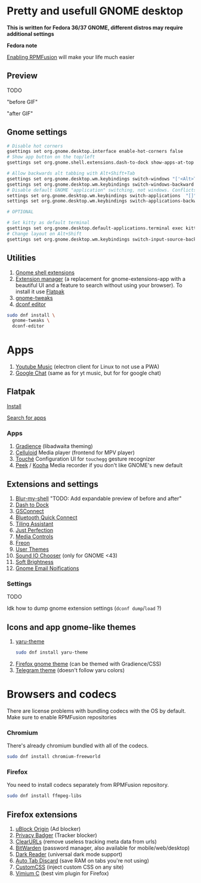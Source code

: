 # Pretty and usefull GNOME desktop

**This is written for Fedora 36/37 GNOME, different distros may require additional settings**

**Fedora note**

[Enabling RPMFusion](https://docs.fedoraproject.org/en-US/quick-docs/setup_rpmfusion/#proc_enabling-the-rpmfusion-repositories-using-command-line-utilities_enabling-the-rpmfusion-repositories) will make your life much easier

## Preview

TODO

"before GIF"

"after GIF"

## Gnome settings

```bash
# Disable hot corners
gsettings set org.gnome.desktop.interface enable-hot-corners false
# Show app button on the top/left
gsettings set org.gnome.shell.extensions.dash-to-dock show-apps-at-top true

# Allow backwards alt tabbing with Alt+Shift+Tab
gsettings set org.gnome.desktop.wm.keybindings switch-windows "['<Alt>Tab']"
gsettings set org.gnome.desktop.wm.keybindings switch-windows-backward "['<Alt><Shift>Tab']"
# Disable default GNOME "application" switching, not windows. Conflicts with our keybindings
settings set org.gnome.desktop.wm.keybindings switch-applications  "[]"
settings set org.gnome.desktop.wm.keybindings switch-applications-backward  "[]"

# OPTIONAL

# Set kitty as default terminal
gsettings set org.gnome.desktop.default-applications.terminal exec kitty
# Change layout on Alt+Shift
gsettings set org.gnome.desktop.wm.keybindings switch-input-source-backward "['<Alt>Shift_L']"
```

## Utilities

1. [Gnome shell extensions](https://wiki.gnome.org/action/show/Projects/GnomeShellIntegration/Installation?action=show&redirect=Projects%2FGnomeShellIntegrationForChrome%2FInstallation)
2. [Extension manager](https://github.com/mjakeman/extension-manager) (a replacement for gnome-extensions-app with a beautiful UI and a feature to search without using your browser). To install it use [Flatpak](#flatpak)
3. [gnome-tweaks](https://gitlab.gnome.org/GNOME/gnome-tweaks)
4. [dconf editor](https://gitlab.gnome.org/GNOME/dconf-editor)

```bash
sudo dnf install \
  gnome-tweaks \
  dconf-editor
```

# Apps

1. [Youtube Music](https://github.com/th-ch/youtube-music) (electron client for Linux to not use a PWA)
2. [Google Chat](https://github.com/ankurk91/google-chat-electron) (same as for yt music, but for for google chat)

## Flatpak

[Install](https://flatpak.org/setup/)

[Search for apps](https://flathub.org/home)

### Apps

1. [Gradience](https://flathub.org/apps/details/com.github.GradienceTeam.Gradience) (libadwaita theming)
2. [Celluloid](https://flathub.org/apps/details/io.github.celluloid_player.Celluloid)
   Media player (frontend for MPV player)
3. [Touché](https://flathub.org/apps/details/com.github.joseexposito.touche)
   Configuration UI for `touchegg` gesture recognizer
4. [Peek](https://flathub.org/apps/details/com.uploadedlobster.peek) / [Kooha](https://flathub.org/apps/details/io.github.seadve.Kooha)
   Media recorder if you don't like GNOME's new default

## Extensions and settings

1. [Blur-my-shell](https://extensions.gnome.org/extension/3193/blur-my-shell/)
   "TODO: Add expandable preview of before and after"
2. [Dash to Dock](https://extensions.gnome.org/extension/307/dash-to-dock/)
3. [GSConnect](https://extensions.gnome.org/extension/1319/gsconnect/)
4. [Bluetooth Quick Connect](https://extensions.gnome.org/extension/1401/bluetooth-quick-connect/)
5. [Tiling Assistant](https://extensions.gnome.org/extension/3733/tiling-assistant/)
6. [Just Perfection](https://extensions.gnome.org/extension/3843/just-perfection/)
7. [Media Controls](https://extensions.gnome.org/extension/4470/media-controls/)
8. [Freon](https://extensions.gnome.org/extension/841/freon/)
9. [User Themes](https://extensions.gnome.org/extension/19/user-themes/)
10. [Sound IO Chooser](https://extensions.gnome.org/extension/906/sound-output-device-chooser/) (only for GNOME <43)
11. [Soft Brightness](https://extensions.gnome.org/extension/1625/soft-brightness/)
13. [Gnome Email Noifications](https://extensions.gnome.org/extension/1230/gmail-message-tray/)

### Settings

TODO

Idk how to dump gnome extension settings (`dconf dump`/`load` ?)

## Icons and app gnome-like themes

1. [yaru-theme](https://github.com/ubuntu/yaru)
   ```bash
   sudo dnf install yaru-theme
   ```
2. [Firefox gnome theme](https://github.com/rafaelmardojai/firefox-gnome-theme) (can be themed with Gradience/CSS)
3. [Telegram theme](https://github.com/Fenimoure/Telegram-Adwaita-Dark-theme) (doesn't follow yaru colors)

# Browsers and codecs

There are license problems with bundling codecs with the OS by default. Make sure to enable RPMFusion repositories

### Chromium

There's already chromium bundled with all of the codecs.

```bash
sudo dnf install chromium-freeworld
```

### Firefox

You need to install codecs separately from RPMFusion repository.

```bash
sudo dnf install ffmpeg-libs
```

## Firefox extensions

1. [uBlock Origin](https://addons.mozilla.org/en-US/firefox/addon/ublock-origin/) (Ad blocker)
2. [Privacy Badger](https://addons.mozilla.org/en-US/firefox/addon/privacy-badger17/) (Tracker blocker)
3. [ClearURLs](https://addons.mozilla.org/en-US/firefox/addon/clearurls/) (remove useless tracking meta data from urls)
4. [BitWarden](https://addons.mozilla.org/en-US/firefox/addon/bitwarden-password-manager/) (password manager, also available for mobile/web/desktop)
6. [Dark Reader](https://addons.mozilla.org/en-US/firefox/addon/darkreader/) (universal dark mode support)
7. [Auto Tab Discard](https://addons.mozilla.org/en-US/firefox/addon/auto-tab-discard/) (save RAM on tabs you're not using)
8. [CustomCSS](https://addons.mozilla.org/en-US/firefox/addon/customcss-injector/) (inject custom CSS on any site)
9. [Vimium C](https://addons.mozilla.org/en-US/firefox/addon/vimium-c/) (best vim plugin for Firefox)
